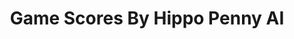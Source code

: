 ---
title: Game Scores By Hippo Penny AI
layout: scoredetail
permalink: /meta-score/in-stars-and-time
header:
  teaser: /assets/images/in-stars-and-time.jpg
  video:
    id: 9U0BKmgKen4
    provider: youtube
---